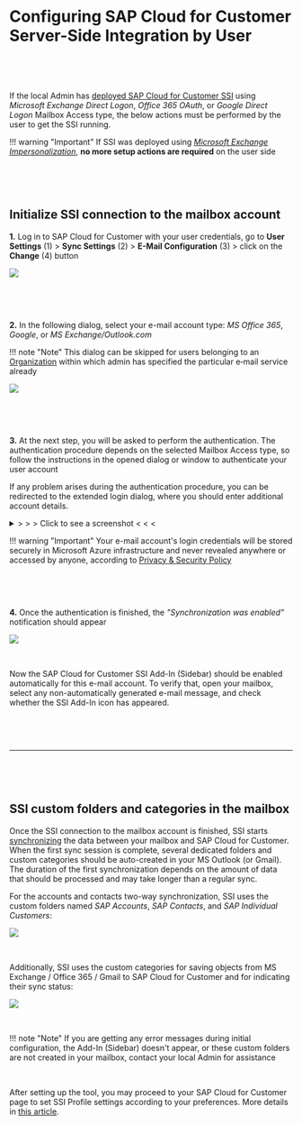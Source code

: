 # Configuring SAP Cloud for Customer Server-Side Integration by User

&nbsp;

&nbsp;

If the local Admin has [deployed SAP Cloud for Customer SSI](../How-to-Configure-Admin/) using *Microsoft Exchange Direct Logon*, *Office 365 OAuth*, or *Google Direct Logon* Mailbox Access type, the below actions must be performed by the user to get the SSI running.

!!! warning "Important"
    If SSI was deployed using [*Microsoft Exchange Impersonalization*](../Configure-Impersonation/), **no more setup actions are required** on the user side

&nbsp;

&nbsp;

## Initialize SSI connection to the mailbox account

**1.** Log in to SAP Cloud for Customer with your user credentials, go to **User Settings** (1) > **Sync Settings** (2) > **E-Mail Configuration** (3) > click on the **Change** (4) button

<p>
<img src="../../assets/images/User/1.png">
</p>

&nbsp;

&nbsp;

**2.** In the following dialog, select your e-mail account type: *MS Office 365*, *Google*, or *MS Exchange/Outlook.com*  

!!! note "Note"
    This dialog can be skipped for users belonging to an [Organization](../How-to-Configure-Admin/#23_configuring_an_organization) within which admin has specified the particular e&#8209;mail service already

<p>
<img src="../../assets/images/User/2.png">
</p>

&nbsp;

&nbsp;

**3.** At the next step, you will be asked to perform the authentication. The authentication procedure depends on the selected Mailbox Access type, so follow the instructions in the opened dialog or window to authenticate your user account

If any problem arises during the authentication procedure, you can be redirected to the extended login dialog, where you should enter additional account details.

<details><summary>> > > Click to see a screenshot < < <</summary>
<p>
<img src="../../assets/images/User/extended-login.png">
</p>
</details>

!!! warning "Important"
    Your e-mail account's login credentials will be stored securely in Microsoft Azure infrastructure and never revealed anywhere or accessed by anyone, according to [Privacy & Security Policy](../Privacy-and-Security/)

<!--
<p>
<img src="../../assets/images/User/3.png">
</p>
-->

&nbsp;

&nbsp;

**4.** Once the authentication is finished, the *"Synchronization was enabled"* notification should appear

<p>
<img src="../../assets/images/User/4.png">
</p>

&nbsp;

Now the SAP Cloud for Customer SSI Add-In (Sidebar) should be enabled automatically for this e-mail account. To verify that, open your mailbox, select any non-automatically generated e-mail message, and check whether the SSI Add-In icon has appeared.

<!--
<p>
<img src="../../assets/images/Start/web_small1.png">
</p>
-->

&nbsp;

&nbsp;

***

&nbsp;

&nbsp;

## SSI custom folders and categories in the mailbox

Once the SSI connection to the mailbox account is finished, SSI starts [synchronizing](../C4C-SSI-Sync-Overview/) the data between your mailbox and SAP Cloud for Customer. When the first sync session is complete, several dedicated folders and custom categories should be auto-created in your MS Outlook (or Gmail). The duration of the first synchronization depends on the amount of data that should be processed and may take longer than a regular sync.

For the accounts and contacts two-way synchronization, SSI uses the custom folders named *SAP Accounts*, *SAP Contacts*, and *SAP Individual Customers*:

<p>
<img src="../../assets/images/User/6.png">
</p>

&nbsp;

Additionally, SSI uses the custom categories for saving objects from MS Exchange / Office 365 / Gmail to SAP Cloud for Customer and for indicating their sync status:

<p>
<img src="../../assets/images/User/categories.png">
</p>

&nbsp;

!!! note "Note"
    If you are getting any error messages during initial configuration, the Add-In (Sidebar) doesn't appear, or these custom folders are not created in your mailbox, contact your local Admin for assistance

&nbsp;

After setting up the tool, you may proceed to your SAP Cloud for Customer page to set SSI Profile settings according to your preferences. More details in [this article](../How-to-Open-Your-C4C-SSI-Settings-Profile/).

&nbsp;

&nbsp;


